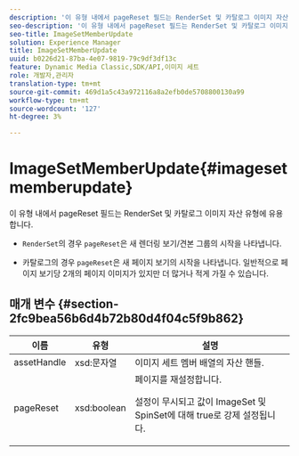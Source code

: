 ```yaml
---
description: '이 유형 내에서 pageReset 필드는 RenderSet 및 카탈로그 이미지 자산 유형에 유용합니다 '
seo-description: '이 유형 내에서 pageReset 필드는 RenderSet 및 카탈로그 이미지 자산 유형에 유용합니다 '
seo-title: ImageSetMemberUpdate
solution: Experience Manager
title: ImageSetMemberUpdate
uuid: b0226d21-87ba-4e07-9819-79c9df3df13c
feature: Dynamic Media Classic,SDK/API,이미지 세트
role: 개발자,관리자
translation-type: tm+mt
source-git-commit: 469d1a5c43a972116a8a2efb0de5708800130a99
workflow-type: tm+mt
source-wordcount: '127'
ht-degree: 3%

---
```



# ImageSetMemberUpdate{#imagesetmemberupdate}

이 유형 내에서 pageReset 필드는 RenderSet 및 카탈로그 이미지 자산 유형에 유용합니다.

* `RenderSet`의 경우 `pageReset`은 새 렌더링 보기/견본 그룹의 시작을 나타냅니다.

* 카탈로그의 경우 `pageReset`은 새 페이지 보기의 시작을 나타냅니다. 일반적으로 페이지 보기당 2개의 페이지 이미지가 있지만 더 많거나 적게 가질 수 있습니다.

## 매개 변수 {#section-2fc9bea56b6d4b72b80d4f04c5f9b862}

<table id="table_04100BB8ABD84EF68B0A7CE3AD946414"> 
 <thead> 
  <tr> 
   <th colname="col1" class="entry"> 이름 </th> 
   <th colname="col2" class="entry"> 유형 </th> 
   <th colname="col3" class="entry"> 설명 </th> 
  </tr> 
 </thead>
 <tbody> 
  <tr> 
   <td colname="col1"> <span class="codeph"> <span class="varname"> assetHandle</span> </span> </td> 
   <td colname="col2"> <span class="codeph"> xsd:문자열</span> </td> 
   <td colname="col3"> 이미지 세트 멤버 배열의 자산 핸들. </td> 
  </tr> 
  <tr> 
   <td colname="col1"> <span class="codeph"> <span class="varname"> pageReset</span> </span> </td> 
   <td colname="col2"> <span class="codeph"> xsd:boolean</span> </td> 
   <td colname="col3">페이지를 재설정합니다. <p>설정이 무시되고 값이 <span class="codeph"> ImageSet</span> 및 <span class="codeph"> SpinSet</span>에 대해 true로 강제 설정됩니다. </p></td> 
  </tr> 
 </tbody> 
</table>

